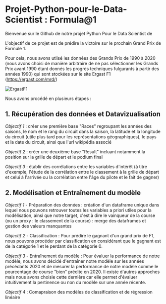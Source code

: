 # Projet-Python-pour-le-Data-Scientist : Formula@1

Bienvenue sur le Github de notre projet Python Pour le Data Scientist de 

L'objectif de ce projet est de prédire la victoire sur le prochain Grand Prix de Formule 1.

Pour cela, nous avons utlisé les données des Grands Prix de 1990 à 2020 (nous avons choisi de manière arbitraire de ne pas sélectionner les Grands Prix avant 1990 étant donnés les progrès techniques fulgurants à partir des années 1990) qui sont stockées sur le site Ergast F1 (https://ergast.com/mrd/)

![ErgastF1](Ergast_Présentation.png)

Nous avons procédé en plusieurs étapes : 

## 1. Récupération des données et Datavizualisation

_Objectif 1_ : créer une première base "Races" regroupant les années des saisons, le nom et le rang du circuit dans la saison, la latitude et la longitude du circuit (utile plus tard pour les représentations géographiques), le pays et la date du circuit, ainsi que l'url wikipédia associé

_Objectif 2_ : créer une deuxième base "Result" incluant notamment la position sur la grille de départ et le podium final

_Objectif 3_ : établir des corrélations entre les variables d'intérêt (à titre d'exemple, l'étude de la corrélation entre le classement à la grille de départ et celui à l'arrivée ou la corrélation entre l'âge du pilote et le fait de gagner)

## 2. Modélisation et Entraînement du modèle

_Objectif 1_ - Préparation des données : création d'un dataframe unique dans lequel nous pouvons retrouver toutes les variables a priori utiles pour la modélisation, ainsi que notre target, c'est à dire le vainqueur de la course (ou un proxy : le classement de la course) : merge des dataframes et gestion des valeurs manquantes

_Objectif 2_ - Classification : Pour prédire le gagnant d'un grand prix de F1, nous pouvons procéder par classification en considérant que le gagnant est de la catégorie 1 et le perdant de la catégorie 0.

_Objectif 3_ - Entraînement du modèle : Pour évaluer la performance de notre modèle, nous avons décidé d'entraîner notre modèle sur les années précédants 2020 et de mesurer la performance de notre modèle comme le pourcentage de course "bien" prédite en 2020. Il existe d'autres approches mais nous avons choisie cette dernière car elle permet d'évaluer intuitivement la pertinence ou non du modèle sur une année récente.

_Objectif 4_ : Comapraison des modèles de classification et de régression linéaire 
